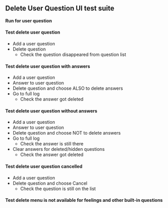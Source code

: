 ## Delete User Question UI test suite

**Run for user question**

#### Test delete user question
- Add a user question
- Delete question
    - Check the question disappeared from question list

#### Test delete user question with answers
- Add a user question
- Answer to user question
- Delete question and choose ALSO to delete answers
- Go to full log
    - Check the answer got deleted

#### Test delete user question without answers
- Add a user question
- Answer to user question
- Delete question and choose NOT to delete answers
- Go to full log
    - Check the answer is still there
- Clear answers for deleted/hidden questions
    - Check the answer got deleted

#### Test delete user question cancelled
- Add a user question
- Delete question and choose Cancel
    - Check the question is still on the list

#### Test delete menu is not available for feelings and other built-in questions